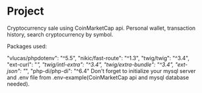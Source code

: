 # Project

Cryptocurrency sale using CoinMarketCap api. Personal wallet, transaction history, search cryptocurrency by symbol.

Packages used:

"vlucas/phpdotenv": "^5.5",
"nikic/fast-route": "^1.3",
"twig/twig": "^3.4",
"ext-curl": "*",
"twig/intl-extra": "^3.4",
"twig/extra-bundle": "^3.4",
"ext-json": "*",
"php-di/php-di": "^6.4"
Don't forget to initialize your mysql server and .env file from .env-example(CoinMarketCap api and mysql database
needed).
